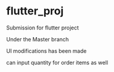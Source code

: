 # flutter_proj

Submission for flutter project

Under the Master branch

UI modifications has been made

can input quantity for order items as well

